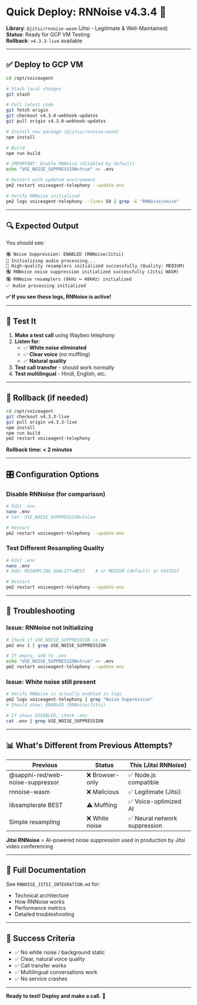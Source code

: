 # Quick Deploy: RNNoise v4.3.4 🎯

**Library**: `@jitsi/rnnoise-wasm` (Jitsi - Legitimate & Well-Maintained)  
**Status**: Ready for GCP VM Testing  
**Rollback**: `v4.3.3-live` available

---

## ✅ Deploy to GCP VM

```bash
cd /opt/voiceagent

# Stash local changes
git stash

# Pull latest code
git fetch origin
git checkout v4.3.0-webhook-updates
git pull origin v4.3.0-webhook-updates

# Install new package (@jitsi/rnnoise-wasm)
npm install

# Build
npm run build

# IMPORTANT: Enable RNNoise (disabled by default)
echo "USE_NOISE_SUPPRESSION=true" >> .env

# Restart with updated environment
pm2 restart voiceagent-telephony --update-env

# Verify RNNoise initialized
pm2 logs voiceagent-telephony --lines 50 | grep -E "RNNoise|noise"
```

---

## 🔍 Expected Output

You should see:

```
🔇 Noise Suppression: ENABLED (RNNoise/Jitsi)
🎵 Initializing audio processing...
🎵 High-quality resamplers initialized successfully (Quality: MEDIUM)
🔇 RNNoise noise suppression initialized successfully (Jitsi WASM)
🔇 RNNoise resamplers (8kHz ↔ 48kHz) initialized
✅ Audio processing initialized
```

**✅ If you see these logs, RNNoise is active!**

---

## 🧪 Test It

1. **Make a test call** using Waybeo telephony
2. **Listen for**:
   - ✅ **White noise eliminated**
   - ✅ **Clear voice** (no muffling)
   - ✅ **Natural quality**
3. **Test call transfer** - should work normally
4. **Test multilingual** - Hindi, English, etc.

---

## 🔄 Rollback (if needed)

```bash
cd /opt/voiceagent
git checkout v4.3.3-live
git pull origin v4.3.3-live
npm install
npm run build
pm2 restart voiceagent-telephony
```

**Rollback time: < 2 minutes**

---

## 🎛️ Configuration Options

### Disable RNNoise (for comparison)

```bash
# Edit .env
nano .env
# Set: USE_NOISE_SUPPRESSION=false

# Restart
pm2 restart voiceagent-telephony --update-env
```

### Test Different Resampling Quality

```bash
# Edit .env
nano .env
# Add: RESAMPLING_QUALITY=BEST    # or MEDIUM (default) or FASTEST

# Restart
pm2 restart voiceagent-telephony --update-env
```

---

## 🐛 Troubleshooting

### Issue: RNNoise not initializing

```bash
# Check if USE_NOISE_SUPPRESSION is set
pm2 env 1 | grep USE_NOISE_SUPPRESSION

# If empty, add to .env
echo "USE_NOISE_SUPPRESSION=true" >> .env
pm2 restart voiceagent-telephony --update-env
```

### Issue: White noise still present

```bash
# Verify RNNoise is actually enabled in logs
pm2 logs voiceagent-telephony | grep "Noise Suppression"
# Should show: ENABLED (RNNoise/Jitsi)

# If shows DISABLED, check .env
cat .env | grep USE_NOISE_SUPPRESSION
```

---

## 📊 What's Different from Previous Attempts?

| Previous | Status | This (Jitsi RNNoise) |
|----------|--------|----------------------|
| @sapphi-red/web-noise-suppressor | ❌ Browser-only | ✅ Node.js compatible |
| rnnoise-wasm | ❌ Malicious | ✅ Legitimate (Jitsi) |
| libsamplerate BEST | ⚠️ Muffling | ✅ Voice-optimized AI |
| Simple resampling | ❌ White noise | ✅ Neural network suppression |

**Jitsi RNNoise** = AI-powered noise suppression used in production by Jitsi video conferencing

---

## 📖 Full Documentation

See `RNNOISE_JITSI_INTEGRATION.md` for:
- Technical architecture
- How RNNoise works
- Performance metrics
- Detailed troubleshooting

---

## 🎯 Success Criteria

- ✅ No white noise / background static
- ✅ Clear, natural voice quality
- ✅ Call transfer works
- ✅ Multilingual conversations work
- ✅ No service crashes

---

**Ready to test! Deploy and make a call.** 🚀

